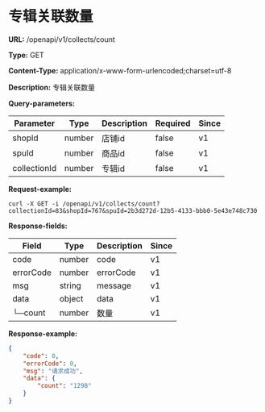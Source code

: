 # 专辑关联数量

**URL:** /openapi/v1/collects/count

**Type:** GET

**Content-Type:** application/x-www-form-urlencoded;charset=utf-8

**Description:** 专辑关联数量

**Query-parameters:**

| Parameter    | Type   | Description | Required | Since |
| ------------ | ------ | ----------- | -------- | ----- |
| shopId       | number | 店铺id        | false    | v1    |
| spuId        | number | 商品id        | false    | v1    |
| collectionId | number | 专辑id        | false    | v1    |

**Request-example:**

```
curl -X GET -i /openapi/v1/collects/count?collectionId=83&shopId=767&spuId=2b3d272d-12b5-4133-bbb0-5e43e748c730
```

**Response-fields:**

| Field     | Type   | Description | Since |
| --------- | ------ | ----------- | ----- |
| code      | number | code        | v1    |
| errorCode | number | errorCode   | v1    |
| msg       | string | message     | v1    |
| data      | object | data        | v1    |
| └─count   | number | 数量          | v1    |

**Response-example:**

```json
{
    "code": 0,
    "errorCode": 0,
    "msg": "请求成功",
    "data": {
        "count": "1298"
    }
}
```
